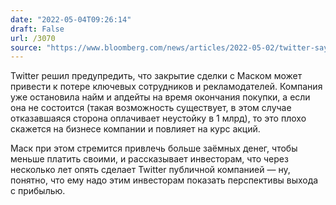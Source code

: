 ```yaml
---
date: "2022-05-04T09:26:14"
draft: False
url: /3070
source: "https://www.bloomberg.com/news/articles/2022-05-02/twitter-says-musk-deal-risks-costing-employees-advertisers"
---
```


Twitter решил предупредить, что закрытие сделки с Маском может привести к потере ключевых сотрудников и рекламодателей. Компания уже остановила найм и апдейты на время окончания покупки, а если она не состоится (такая возможность существует, в этом случае отказавшаяся сторона оплачивает неустойку в 1 млрд), то это плохо скажется на бизнесе компании и повлияет на курс акций.

Маск при этом стремится привлечь больше заёмных денег, чтобы меньше платить своими, и рассказывает инвесторам, что через несколько лет опять сделает Twitter публичной компанией — ну, понятно, что ему надо этим инвесторам показать перспективы выхода с прибылью.
